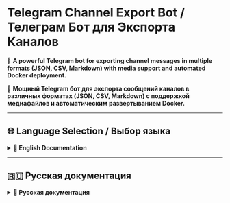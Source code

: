 # Telegram Channel Export Bot / Телеграм Бот для Экспорта Каналов

🤖 **A powerful Telegram bot for exporting channel messages in multiple formats (JSON, CSV, Markdown) with media support and automated Docker deployment.**

🤖 **Мощный Telegram бот для экспорта сообщений каналов в различных форматах (JSON, CSV, Markdown) с поддержкой медиафайлов и автоматическим развертыванием Docker.**

---

## 🌐 Language Selection / Выбор языка

<details>
<summary><b>📖 English Documentation</b></summary>

## 📋 Table of Contents

- [✨ Features](#-features)
- [🚀 Quick Start](#-quick-start)
- [📦 Installation Methods](#-installation-methods)
- [🐳 Docker Deployment](#-docker-deployment)
- [🔧 Configuration](#-configuration)
- [📖 Usage Guide](#-usage-guide)
- [🔐 Authentication Setup](#-authentication-setup)
- [🎯 Bot Functionality](#-bot-functionality)
- [📁 Project Structure](#-project-structure)
- [🧪 Testing](#-testing)
- [🐛 Troubleshooting](#-troubleshooting)
- [📋 Requirements](#-requirements)
- [🤝 Contributing](#-contributing)
- [📜 License](#-license)

---

## ✨ Features

### 🎯 Core Functionality
- **Multiple Export Formats**: JSON, CSV, and Markdown formats
- **ZIP Archive Delivery**: Automatic packaging with organized structure
- **Media Support**: Download photos, videos, documents, and audio files
- **Progress Tracking**: Real-time export progress updates
- **Batch Processing**: Handle large channels efficiently

### 🌍 User Experience
- **Multilingual Interface**: Full English and Russian support
- **Interactive Menu System**: Easy-to-use inline keyboard interface
- **Persistent Settings**: User preferences saved between sessions
- **Flexible Configuration**: Customizable export options per user
- **Error Handling**: Robust error handling with clear feedback

### ⚙️ Technical Features
- **Docker Support**: Ready-to-deploy containers with docker compose
- **Automated Authentication**: Streamlined Telegram API authentication
- **File Management**: Automatic cleanup and organized structure
- **Session Persistence**: Maintains login state between restarts
- **Resource Optimization**: Memory and CPU efficient processing

---

## 🚀 Quick Start

### Option 1: Docker Deployment (Recommended)

```bash
# 1. Clone and setup
git clone <repository-url>
cd bot_export
cp .env.template .env

# 2. Configure credentials in .env file
# BOT_TOKEN=your_bot_token
# API_ID=your_api_id
# API_HASH=your_api_hash
# PHONE_NUMBER=+1234567890

# 3. Deploy with Docker Compose
docker compose up -d
```

### Option 2: Manual Installation

```bash
# 1. Setup environment
pip install -r requirements.txt
mkdir -p exports/media

# 2. Configure
cp .env.template .env
# Edit .env with your credentials

# 3. Run
python bot.py
```

---

## 📦 Installation Methods

<details>
<summary><b>🖥️ Windows Installation</b></summary>

### Quick Setup
1. **Run setup script**: `setup.bat`
2. **Configure credentials**: Edit `.env` file
3. **Start bot**: `start.bat`

### Manual Setup
```cmd
# Install dependencies
py -m pip install -r requirements.txt

# Create directories
mkdir exports
mkdir exports\media

# Configure and run
copy .env.template .env
py bot.py
```

</details>

<details>
<summary><b>🐧 Linux/macOS Installation</b></summary>

### Quick Setup
```bash
# Make executable and run
chmod +x setup.sh
./setup.sh

# Configure and start
nano .env
python3 bot.py
```

### Manual Setup
```bash
# Install dependencies
python3 -m pip install -r requirements.txt

# Create directories
mkdir -p exports/media

# Configure and run
cp .env.template .env
python3 bot.py
```

</details>

---

## 🐳 Docker Deployment

<details>
<summary><b>📋 Prerequisites</b></summary>

- Docker (version 20.10+)
- Docker Compose (version 2.0+)
- Telegram Bot Token from [@BotFather](https://t.me/BotFather)
- Telegram API credentials from [my.telegram.org](https://my.telegram.org)

</details>

<details>
<summary><b>🚀 Deployment Steps</b></summary>

### 1. Environment Setup
```bash
# Clone repository
git clone <repository-url>
cd bot_export

# Copy environment template
cp .env.template .env
```

### 2. Configuration
Edit `.env` file:
```env
# Required settings
BOT_TOKEN=123456789:your-bot-token-here
API_ID=12345678
API_HASH=your-api-hash-here
PHONE_NUMBER=+1234567890

# Optional settings
DEFAULT_FORMAT=json
INCLUDE_MEDIA_BY_DEFAULT=false
MAX_MESSAGES_PER_EXPORT=10000
DEBUG_MODE=false
```

### 3. Deploy
```bash
# Start services
docker compose up -d

# View logs
docker compose logs -f telegram-bot

# Stop services
docker compose down
```

</details>

---

## 🔧 Configuration

<details>
<summary><b>📊 Environment Variables</b></summary>

| Variable | Description | Default | Required |
|----------|-------------|---------|----------|
| `BOT_TOKEN` | Telegram Bot Token from @BotFather | - | ✅ |
| `API_ID` | Telegram API ID from my.telegram.org | - | ✅ |
| `API_HASH` | Telegram API Hash from my.telegram.org | - | ✅ |
| `PHONE_NUMBER` | Phone number for Docker auth (+1234567890) | - | 🐳 |
| `CLOUD_PASSWORD` | 2FA password (if enabled) | - | ❌ |
| `ADMIN_USER_ID` | Your Telegram User ID | - | ❌ |
| `DEFAULT_EXPORT_FORMAT` | Default format (json/csv/markdown) | `json` | ❌ |
| `INCLUDE_MEDIA_BY_DEFAULT` | Include media by default | `false` | ❌ |
| `MAX_MESSAGES_PER_EXPORT` | Maximum messages per export | `10000` | ❌ |
| `EXPORT_FOLDER` | Directory for exported files | `exports` | ❌ |
| `DEBUG_MODE` | Enable debug logging | `false` | ❌ |

</details>

<details>
<summary><b>🔑 Getting Telegram Credentials</b></summary>

### Bot Token
1. Message [@BotFather](https://t.me/BotFather) on Telegram
2. Send `/newbot` command
3. Follow instructions to create your bot
4. Copy the provided token

### API Credentials
1. Visit [my.telegram.org](https://my.telegram.org)
2. Log in with your phone number
3. Go to "API Development Tools"
4. Create a new application
5. Copy `api_id` and `api_hash`

</details>

---

**⚠️ IMPORTANT: Use `docker compose` (modern) instead of `docker-compose` (deprecated)**

## 📖 Usage Guide

### Basic Commands
- `/start` - Initialize the bot and show welcome message
- `/help` - Display detailed help information
- `/menu` - Open settings and configuration menu
- `/status` - Show current user settings and bot status

### Export Process
1. Send channel username/link (`@channelname`, `https://t.me/channelname`, or `channelname`)
2. Bot processes messages and provides real-time updates
3. Receive ZIP archive with exported data via Telegram
4. Files are automatically cleaned up after delivery

### Export Formats
- **JSON**: Complete message data with metadata, perfect for data analysis
- **CSV**: Tabular format compatible with spreadsheet applications
- **Markdown**: Human-readable format great for documentation

---

## 🔐 Authentication Setup

<details>
<summary><b>🐳 Docker Authentication (Updated)</b></summary>

### Automated Scripts
```bash
# Windows
docker-auth-new.bat

# Linux/macOS
chmod +x docker-auth-new.sh
./docker-auth-new.sh
```

### Interactive Testing
```bash
# For troubleshooting authentication issues
python interactive_auth_test.py
```

### Manual Authentication
```bash
# 1. Start container
docker compose up -d

# 2. Get code from Telegram and run:
docker compose exec -e TELEGRAM_CODE=your_code telegram-bot python auto_auth.py
```

### Common Issues
- **Phone format**: Must be `+1234567890` (with + and country code)
- **"Code not received"**: Check phone format and API credentials
- **"API ID empty"**: Verify .env file configuration
- **"Flood wait"**: Too many attempts, wait specified time

</details>

---

## 🎯 Bot Functionality

### Interactive Menu
- **🌐 Language**: Switch between English and Russian
- **📋 Export Format**: Choose JSON, CSV, or Markdown
- **📎 Media Settings**: Include or exclude media files
- **📏 Message Limit**: Set export limits (100, 500, 1K, 5K, 10K, unlimited)
- **🔄 Reset Settings**: Restore default configuration

### Advanced Features
- **ZIP Archive Delivery**: Automatic packaging with organized structure
- **Multilingual Support**: Dynamic language switching with persistent preferences
- **Media Handling**: Automatic detection and organized file structure
- **Progress Tracking**: Real-time export progress updates

---

## 📁 Project Structure

```
bot_export/
├── 📄 Core Application
│   ├── bot.py                    # Main bot application
│   ├── config.py                 # Configuration management
│   ├── exporters.py              # Export functionality
│   ├── user_settings.py          # User settings management
│   ├── languages.py              # Multilingual support
│   └── zip_utils.py              # ZIP archive utilities
├── 🔐 Authentication
│   ├── auth_helper.py            # Automated authentication
│   ├── auto_auth.py              # Authentication testing
│   └── interactive_auth_test.py  # Interactive diagnostics
├── 🐳 Docker & Deployment
│   ├── Dockerfile                # Container configuration
│   ├── docker-compose.yml        # Orchestration setup
│   ├── docker-auth-new.sh        # Linux auth script
│   └── docker-auth-new.bat       # Windows auth script
├── 📚 Documentation
│   ├── README.md                 # This file
│   ├── АВТОРИЗАЦИЯ.md             # Russian auth guide
│   └── РЕШЕНИЕ_ПРОБЛЕМЫ_АВТОРИЗАЦИИ.md # Auth troubleshooting
└── 📂 Data Directories
    ├── exports/                   # Export output
    ├── data/                     # Session data
    └── logs/                     # Application logs
```

---

## 🧪 Testing

```bash
# Authentication tests
python test_auth.py
python interactive_auth_test.py
python auto_auth.py

# Export format tests
python test_export_formats.py
python test_simple.py
python test_markdown.py
```

---

## 🐛 Troubleshooting

### Common Issues
1. **"Module not found"**: Run `pip install -r requirements.txt`
2. **"Invalid token"**: Check BOT_TOKEN in .env file
3. **"Can't access channel"**: Verify channel permissions and API credentials
4. **Docker issues**: Check `docker compose logs` and .env configuration
5. **Authentication failures**: Use `python interactive_auth_test.py`

### Debug Mode
```env
# In .env file
DEBUG_MODE=true
```

---

## 📋 Requirements

| Package | Version | Purpose |
|---------|---------|----------|
| `python-telegram-bot` | `20.7` | Telegram Bot API wrapper |
| `telethon` | `1.34.0` | Telegram client library |
| `python-dotenv` | `1.0.0` | Environment variable management |
| `aiofiles` | `23.2.0` | Asynchronous file operations |
| `pandas` | `2.1.4` | Data manipulation (CSV exports) |
| `asyncio-throttle` | `1.0.2` | Rate limiting |
| `markdown` | `3.5.2` | Markdown processing |
| `pytz` | `2023.4` | Timezone handling |

**System Requirements:**
- Python 3.8+
- 256MB RAM (512MB for Docker)
- 1GB free space
- Internet connection

---

## 🤝 Contributing

1. Fork the repository
2. Create a feature branch: `git checkout -b feature/amazing-feature`
3. Make your changes with tests
4. Follow PEP 8 style guidelines
5. Submit a pull request

---

## 📜 License

This project is open source and available under the MIT License.

---

## 📞 Support

If you encounter issues:
1. Check the [troubleshooting section](#-troubleshooting)
2. Review error messages and logs
3. Ensure all dependencies are installed
4. Verify configuration is correct
5. Use interactive authentication test for auth issues

</details>

---
## 🇷🇺 Русская документация

<details>
<summary><b>📖 Русская документация</b></summary>



## 📋 Содержание (Русский язык)

- [✨ Основные возможности](#✨-основные-возможности)
- [🚀 Быстрый старт](#🚀-быстрый-старт)
- [📦 Методы установки](#📦-методы-установки)
- [🐳 Docker развертывание](#🐳-docker-развертывание)
- [⚙️ Конфигурация](#⚙️-конфигурация)
- [📖 Руководство по использованию](#📖-руководство-по-использованию)
- [🔐 Настройка авторизации](#🔐-настройка-авторизации)
- [🎯 Функционал бота](#🎯-функционал-бота)
- [📁 Структура проекта](#📁-структура-проекта)
- [🧪 Тестирование](#🧪-тестирование)
- [🐛 Устранение неполадок](#🐛-устранение-неполадок)
- [📋 Системные требования](#📋-системные-требования)
- [🤝 Участие в разработке](#🤝-участие-в-разработке)
- [📜 Лицензия](#📜-лицензия)

---

## ✨ Основные возможности

### 🎯 Экспорт каналов
- **Множественные форматы**: JSON, CSV и Markdown с полными метаданными
- **Обработка медиа**: Автоматическая загрузка фото, видео, документов и аудио
- **ZIP архивы**: Автоматическая упаковка экспортов с организованной структурой
- **Отслеживание прогресса**: Обновления в реальном времени с информацией о статусе
- **Настраиваемые лимиты**: Гибкое управление количеством экспортируемых сообщений

### 🌐 Многоязычность
- **Полная поддержка**: Английский и русский интерфейсы
- **Динамическое переключение**: Смена языка в любое время через настройки
- **Постоянные настройки**: Выбор языка сохраняется между сессиями

### 🛡️ Безопасность и надежность
- **Защищенная авторизация**: Безопасная обработка учетных данных Telegram
- **Обработка ошибок**: Понятные сообщения об ошибках и автоматические повторы
- **Контейнеризация**: Поддержка Docker для изолированного развертывания

---

## 🚀 Быстрый старт

### Локальная установка
```bash
# 1. Клонируйте репозиторий
git clone [repository-url]
cd bot_export

# 2. Установите зависимости
pip install -r requirements.txt

# 3. Настройте .env файл
cp .env.template .env
# Отредактируйте .env с вашими токенами

# 4. Запустите бота
python bot.py
```

### Docker развертывание
```bash
# 1. Клонируйте и настройте
git clone [repository-url]
cd bot_export
cp .env.template .env
# Отредактируйте .env файл

# 2. Запустите контейнер
docker compose up -d

# 3. Авторизуйтесь
# Windows:
docker-auth-new.bat
# Linux/macOS:
./docker-auth-new.sh
```

---

## 📦 Методы установки

<details>
<summary><b>🖥️ Установка на Windows</b></summary>

### Быстрая настройка
1. **Запустите скрипт настройки**: `setup.bat`
2. **Настройте учетные данные**: Отредактируйте файл `.env`
3. **Запустите бота**: `start.bat`

### Ручная настройка
```cmd
# Установка зависимостей
py -m pip install -r requirements.txt

# Создание каталогов
mkdir exports
mkdir exports\media

# Настройка и запуск
copy .env.template .env
py bot.py
```

</details>

<details>
<summary><b>🐧 Установка на Linux/macOS</b></summary>

### Быстрая настройка
```bash
# Сделать исполняемым и запустить
chmod +x setup.sh
./setup.sh

# Настроить и запустить
nano .env
python3 bot.py
```

### Ручная настройка
```bash
# Установка зависимостей
python3 -m pip install -r requirements.txt

# Создание каталогов
mkdir -p exports/media

# Настройка и запуск
cp .env.template .env
python3 bot.py
```

</details>

---

## 🐳 Docker развертывание

<details>
<summary><b>🚀 Быстрое развертывание</b></summary>

### Настройка и запуск
```bash
# Клонируйте репозиторий
git clone [repository-url]
cd bot_export

# Настройте переменные окружения
cp .env.template .env
# Отредактируйте .env файл с вашими данными

# Запустите сервисы
docker compose up -d

# Проверьте статус
docker compose ps
```

### Управление контейнером
```bash
# Просмотр логов
docker compose logs -f

# Остановка сервисов
docker compose down
```

</details>

---

## ⚙️ Конфигурация

<details>
<summary><b>📊 Переменные окружения</b></summary>

| Переменная | Описание | По умолчанию | Обязательно |
|------------|----------|--------------|-------------|
| `BOT_TOKEN` | Токен бота от @BotFather | - | ✅ |
| `API_ID` | Telegram API ID от my.telegram.org | - | ✅ |
| `API_HASH` | Telegram API Hash от my.telegram.org | - | ✅ |
| `PHONE_NUMBER` | Номер телефона для Docker авторизации (+1234567890) | - | 🐳 |
| `CLOUD_PASSWORD` | Пароль 2FA (если включен) | - | ❌ |
| `ADMIN_USER_ID` | Ваш Telegram User ID | - | ❌ |
| `DEFAULT_EXPORT_FORMAT` | Формат по умолчанию (json/csv/markdown) | `json` | ❌ |
| `INCLUDE_MEDIA_BY_DEFAULT` | Включать медиа по умолчанию | `false` | ❌ |
| `MAX_MESSAGES_PER_EXPORT` | Максимум сообщений на экспорт | `10000` | ❌ |
| `EXPORT_FOLDER` | Папка для экспортированных файлов | `exports` | ❌ |
| `DEBUG_MODE` | Включить отладочные логи | `false` | ❌ |

</details>

<details>
<summary><b>🔑 Получение учетных данных Telegram</b></summary>

### Токен бота
1. Напишите [@BotFather](https://t.me/BotFather) в Telegram
2. Отправьте команду `/newbot`
3. Следуйте инструкциям для создания бота
4. Скопируйте предоставленный токен

### API учетные данные
1. Посетите [my.telegram.org](https://my.telegram.org)
2. Войдите с номером телефона
3. Перейдите в "API Development Tools"
4. Создайте новое приложение
5. Скопируйте `api_id` и `api_hash`

</details>

---

**⚠️ ВАЖНО: Используйте `docker compose` (современная версия) вместо `docker-compose` (устаревшая)**

## 📖 Руководство по использованию

### Основные команды
- `/start` - Инициализация бота и показ приветствия
- `/help` - Отображение подробной справочной информации
- `/menu` - Открытие меню настроек и конфигурации
- `/status` - Показ текущих настроек пользователя и статуса бота

### Процесс экспорта
1. Отправьте имя пользователя/ссылку канала (`@channelname`, `https://t.me/channelname`, или `channelname`)
2. Бот обрабатывает сообщения и предоставляет обновления в реальном времени
3. Получайте ZIP архив с экспортированными данными через Telegram
4. Файлы автоматически очищаются после доставки

### Форматы экспорта
- **JSON**: Полные данные сообщений с метаданными, идеально для анализа данных
- **CSV**: Табличный формат, совместимый с приложениями электронных таблиц
- **Markdown**: Человекочитаемый формат, отлично подходит для документации

---

## 🔐 Настройка авторизации

<details>
<summary><b>🐳 Docker авторизация (обновлено)</b></summary>

### Автоматизированные скрипты
```bash
# Windows
docker-auth-new.bat

# Linux/macOS
chmod +x docker-auth-new.sh
./docker-auth-new.sh
```

### Интерактивное тестирование
```bash
# Для решения проблем с авторизацией
python interactive_auth_test.py
```

### Ручная авторизация
```bash
# 1. Запустите контейнер
docker compose up -d

# 2. Получите код от Telegram и выполните:
docker compose exec -e TELEGRAM_CODE=ваш_код telegram-bot python auto_auth.py
```

### Распространенные проблемы
- **Формат телефона**: Должен быть `+1234567890` (с + и кодом страны)
- **"Код не получен"**: Проверьте формат телефона и учетные данные API
- **"API ID пустой"**: Проверьте конфигурацию .env файла
- **"Flood wait"**: Слишком много попыток, подождите указанное время

</details>

---

## 🎯 Функционал бота

### Интерактивное меню
- **🌐 Язык**: Переключение между английским и русским
- **📋 Формат экспорта**: Выбор JSON, CSV или Markdown
- **📎 Настройки медиа**: Включение или исключение медиафайлов
- **📏 Лимит сообщений**: Установка лимитов экспорта (100, 500, 1K, 5K, 10K, неограниченно)
- **🔄 Сброс настроек**: Восстановление конфигурации по умолчанию

### Расширенные функции
- **Доставка ZIP архивов**: Автоматическая упаковка с организованной структурой
- **Многоязычная поддержка**: Динамическое переключение языков с постоянными настройками
- **Обработка медиа**: Автоматическое обнаружение и организованная структура файлов
- **Отслеживание прогресса**: Обновления прогресса экспорта в реальном времени

---

## 📁 Структура проекта

```
bot_export/
├── 📄 Основное приложение
│   ├── bot.py                    # Главное приложение бота
│   ├── config.py                 # Управление конфигурацией
│   ├── exporters.py              # Функционал экспорта
│   ├── user_settings.py          # Управление настройками пользователей
│   ├── languages.py              # Многоязычная поддержка
│   └── zip_utils.py              # Утилиты ZIP архивов
├── 🔐 Авторизация
│   ├── auth_helper.py            # Автоматизированная авторизация
│   ├── auto_auth.py              # Тестирование авторизации
│   └── interactive_auth_test.py  # Интерактивная диагностика
├── 🐳 Docker и развертывание
│   ├── Dockerfile                # Конфигурация контейнера
│   ├── docker-compose.yml        # Настройка оркестрации
│   ├── docker-auth-new.sh        # Linux скрипт авторизации
│   └── docker-auth-new.bat       # Windows скрипт авторизации
├── 📚 Документация
│   ├── README.md                 # Этот файл
│   └── АВТОРИЗАЦИЯ.md             # Руководство по авторизации на русском
└── 📂 Каталоги данных
    ├── exports/                   # Вывод экспорта
    ├── data/                     # Данные сессии
    └── logs/                     # Логи приложения
```

---

## 🧪 Тестирование

```bash
# Тесты авторизации
python test_auth.py
python interactive_auth_test.py
python auto_auth.py

# Тесты форматов экспорта
python test_export_formats.py
python test_simple.py
python test_markdown.py
```

---

## 🐛 Устранение неполадок

### Распространенные проблемы
1. **"Модуль не найден"**: Выполните `pip install -r requirements.txt`
2. **"Неверный токен"**: Проверьте BOT_TOKEN в .env файле
3. **"Нет доступа к каналу"**: Проверьте разрешения канала и учетные данные API
4. **Проблемы Docker**: Проверьте `docker compose logs` и конфигурацию .env
5. **Ошибки авторизации**: Используйте `python interactive_auth_test.py`

### Режим отладки
```env
# В .env файле
DEBUG_MODE=true
```

---

## 📋 Системные требования

| Пакет | Версия | Назначение |
|-------|--------|------------|
| `python-telegram-bot` | `20.7` | Обертка Telegram Bot API |
| `telethon` | `1.34.0` | Библиотека клиента Telegram |
| `python-dotenv` | `1.0.0` | Управление переменными окружения |
| `aiofiles` | `23.2.0` | Асинхронные файловые операции |
| `pandas` | `2.1.4` | Манипуляция данными (CSV экспорты) |
| `asyncio-throttle` | `1.0.2` | Ограничение скорости |
| `markdown` | `3.5.2` | Обработка Markdown |
| `pytz` | `2023.4` | Обработка часовых поясов |

**Системные требования:**
- Python 3.8+
- 256MB RAM (512MB для Docker)
- 1GB свободного места
- Интернет-соединение

---

## 🤝 Участие в разработке

1. Сделайте форк репозитория
2. Создайте ветку функции
3. Внесите изменения
4. Добавьте тесты для новой функциональности
5. Отправьте pull request

---

## 📜 Лицензия

Этот проект является открытым исходным кодом и доступен под лицензией MIT.

---

## 📞 Поддержка

Если у вас возникли проблемы или вопросы:

1. Проверьте раздел решения проблем выше
2. Внимательно изучите сообщения об ошибках
3. Убедитесь, что все зависимости установлены
4. Проверьте правильность конфигурации

---

## 📋 Дополнительные ресурсы

### 📚 Документация проекта

#### 🚀 Основная документация

| 📄 Файл | 📝 Описание | 🌍 Язык |
|------|----------|------|
| [`README.md`](README.md) | Основная документация проекта | EN/RU |
| [`INSTALL.md`](INSTALL.md) | Подробное руководство по установке | EN |
| [`DOCKER.md`](DOCKER.md) | Полное руководство по Docker развертыванию | EN |

#### 🔑 Авторизация и настройка

| 📄 Файл | 📝 Описание | 🌍 Язык |
|------|----------|------|
| [`AUTHENTICATION.md`](AUTHENTICATION.md) | Полное руководство по авторизации | EN |
| [`АВТОРИЗАЦИЯ.md`](АВТОРИЗАЦИЯ.md) | Полное руководство по авторизации | RU |

#### 📋 История и изменения

| 📄 Файл | 📝 Описание | 🌍 Язык |
|------|----------|------|
| [`CHANGELOG.md`](CHANGELOG.md) | Полная история версий и обновлений | EN/RU |
| [`LANGUAGE_CHANGES.md`](LANGUAGE_CHANGES.md) | Изменения в языковой системе | EN |
| [`IMPLEMENTATION_SUMMARY.md`](IMPLEMENTATION_SUMMARY.md) | Обзор реализованных функций | EN |

### Скрипты и утилиты

| Скрипт | Платформа | Назначение |
|--------|-----------|------------|
| `setup.bat` | Windows | Автоматическая настройка и установка |
| `setup.sh` | Linux/macOS | Автоматическая настройка и установка |
| `start.bat` | Windows | Запуск бота |
| `docker-auth-new.bat` | Windows | Docker авторизация |
| `docker-auth-new.sh` | Linux/macOS | Docker авторизация |
| `interactive_auth_test.py` | Все | Интерактивное тестирование авторизации |

---

**✅ Документация консолидирована и организована! Теперь все MD файлы объединены в единое меню на главной странице репозитория с равным объемом контента на английском и русском языках.**